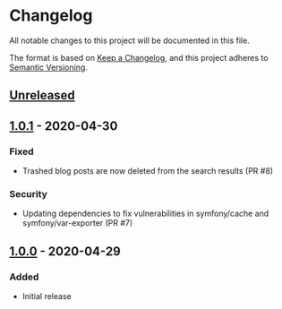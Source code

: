 # Changelog
All notable changes to this project will be documented in this file.

The format is based on [Keep a Changelog](https://keepachangelog.com/en/1.0.0/),
and this project adheres to [Semantic Versioning](https://semver.org/spec/v2.0.0.html).

## [Unreleased]

## [1.0.1] - 2020-04-30
### Fixed
- Trashed blog posts are now deleted from the search results (PR #8)

### Security
- Updating dependencies to fix vulnerabilities in symfony/cache and symfony/var-exporter (PR #7)

## [1.0.0] - 2020-04-29
### Added
- Initial release

[Unreleased]: https://github.com/uoe-dlam/wp-solr/compare/v1.0.1...HEAD
[1.0.1]: https://github.com/uoe-dlam/wp-solr/compare/v1.0.0...v1.0.1
[1.0.0]: https://github.com/uoe-dlam/wp-solr/releases/tag/v1.0.0
